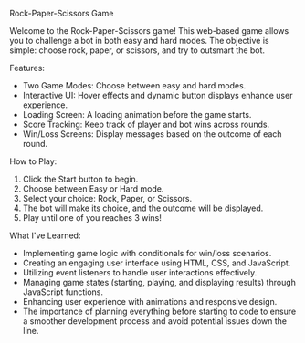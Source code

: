Rock-Paper-Scissors Game 

Welcome to the Rock-Paper-Scissors game! This web-based game allows you to challenge a bot in both easy and hard modes. The objective is simple: choose rock, paper, or scissors, and try to outsmart the bot.

Features:
- Two Game Modes: Choose between easy and hard modes.
- Interactive UI: Hover effects and dynamic button displays enhance user experience.
- Loading Screen: A loading animation before the game starts.
- Score Tracking: Keep track of player and bot wins across rounds.
- Win/Loss Screens: Display messages based on the outcome of each round.

How to Play:
1. Click the Start button to begin.
2. Choose between Easy or Hard mode.
3. Select your choice: Rock, Paper, or Scissors.
4. The bot will make its choice, and the outcome will be displayed.
5. Play until one of you reaches 3 wins!

What I've Learned:
- Implementing game logic with conditionals for win/loss scenarios.
- Creating an engaging user interface using HTML, CSS, and JavaScript.
- Utilizing event listeners to handle user interactions effectively.
- Managing game states (starting, playing, and displaying results) through JavaScript functions.
- Enhancing user experience with animations and responsive design.
- The importance of planning everything before starting to code to ensure a smoother development process and avoid potential issues down the line. 

<!--_______/\\\\\\\_______/\\\_____________        
     ______\/////\\\______\/\\\_____________       
      __________\/\\\______\/\\\_____________      
       __________\/\\\______\/\\\_____________     
        __________\/\\\______\/\\\_____________    
         __________\/\\\______\/\\\_____________   
          ___/\\\___\/\\\______\/\\\_____________  
           __\//\\\\\\\\\_______\/\\\\\\\\\\\\\___ 
            ___\/////////________\/////////////____-->